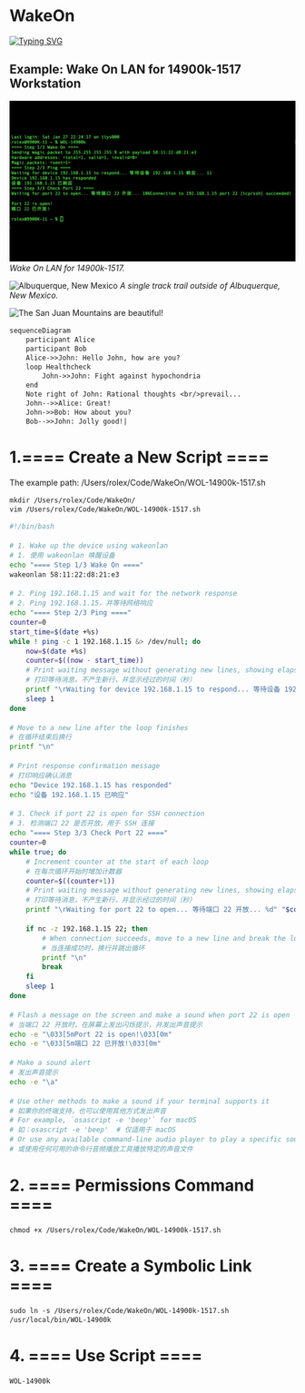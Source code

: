 # WakeOn
<!--
WakeOn is a software program capable of awakening a target computer through a command executed within a local area network. Additionally, it can detect if the target computer has finished booting up and ascertain the readiness of specific ports.
WakeOn 是一个能够通过在局域网内执行命令来唤醒目标电脑的软件程序。此外，它还能检测目标电脑是否已完成启动，并确定特定端口的准备就绪状态。
-->

<!-- 
WakeOn is a software program capable of awakening a target computer through a command executed
within a local area network. Additionally, it can detect if the target computer has finished booting up
and ascertain the readiness of specific ports.
WakeOn 是一个能够通过在局域网内执行命令来唤醒目标电脑的软件程序。此外，它还能检测目标电脑是否已完
成启动，并确定特定端口的准备就绪状态。
Font: Merriweather
https://readme-typing-svg.herokuapp.com/demo/
-->

[![Typing SVG](https://readme-typing-svg.herokuapp.com?font=Merriweather&size=30&pause=1000&color=000000&multiline=true&random=false&width=1500&height=200&lines=WakeOn+is+a+software+program+capable+of+awakening+a+target+computer+through+a+command+executed;within+a+local+area+network.+Additionally%2C+it+can+detect+if+the+target+computer+has+finished+booting+up;and+ascertain+the+readiness+of+specific+ports.;WakeOn+%E6%98%AF%E4%B8%80%E4%B8%AA%E8%83%BD%E5%A4%9F%E9%80%9A%E8%BF%87%E5%9C%A8%E5%B1%80%E5%9F%9F%E7%BD%91%E5%86%85%E6%89%A7%E8%A1%8C%E5%91%BD%E4%BB%A4%E6%9D%A5%E5%94%A4%E9%86%92%E7%9B%AE%E6%A0%87%E7%94%B5%E8%84%91%E7%9A%84%E8%BD%AF%E4%BB%B6%E7%A8%8B%E5%BA%8F%E3%80%82%E6%AD%A4%E5%A4%96%EF%BC%8C%E5%AE%83%E8%BF%98%E8%83%BD%E6%A3%80%E6%B5%8B%E7%9B%AE%E6%A0%87%E7%94%B5%E8%84%91%E6%98%AF%E5%90%A6%E5%B7%B2%E5%AE%8C;%E6%88%90%E5%90%AF%E5%8A%A8%EF%BC%8C%E5%B9%B6%E7%A1%AE%E5%AE%9A%E7%89%B9%E5%AE%9A%E7%AB%AF%E5%8F%A3%E7%9A%84%E5%87%86%E5%A4%87%E5%B0%B1%E7%BB%AA%E7%8A%B6%E6%80%81%E3%80%82)](https://www.xaiat.com)

## Example: Wake On LAN for 14900k-1517 Workstation

![Wake On LAN for 14900k-1517](./assets/Wake-On-LAN-for-14900k-1517.gif)
*Wake On LAN for 14900k-1517.*

![Albuquerque, New Mexico](https://mdg.imgix.net/assets/images/albuquerque.jpg)
*A single track trail outside of Albuquerque, New Mexico.*

![The San Juan Mountains are beautiful!](https://mdg.imgix.net/assets/images/san-juan-mountains.jpg "San Juan Mountains")

```mermaid
sequenceDiagram
    participant Alice
    participant Bob
    Alice->>John: Hello John, how are you?
    loop Healthcheck
        John->>John: Fight against hypochondria
    end
    Note right of John: Rational thoughts <br/>prevail...
    John-->>Alice: Great!
    John->>Bob: How about you?
    Bob-->>John: Jolly good!|
```

# 1.==== Create a New Script ====
The example path:
/Users/rolex/Code/WakeOn/WOL-14900k-1517.sh

```console
mkdir /Users/rolex/Code/WakeOn/
vim /Users/rolex/Code/WakeOn/WOL-14900k-1517.sh
```
```sh
#!/bin/bash

# 1. Wake up the device using wakeonlan
# 1. 使用 wakeonlan 唤醒设备
echo "==== Step 1/3 Wake On ===="
wakeonlan 58:11:22:d8:21:e3

# 2. Ping 192.168.1.15 and wait for the network response
# 2. Ping 192.168.1.15，并等待网络响应
echo "==== Step 2/3 Ping ===="
counter=0
start_time=$(date +%s)
while ! ping -c 1 192.168.1.15 &> /dev/null; do
    now=$(date +%s)
    counter=$((now - start_time))
    # Print waiting message without generating new lines, showing elapsed time in seconds
    # 打印等待消息，不产生新行，并显示经过的时间（秒）
    printf "\rWaiting for device 192.168.1.15 to respond... 等待设备 192.168.1.15 响应... %d" "$counter"
    sleep 1
done

# Move to a new line after the loop finishes
# 在循环结束后换行
printf "\n"

# Print response confirmation message
# 打印响应确认消息
echo "Device 192.168.1.15 has responded"
echo "设备 192.168.1.15 已响应"

# 3. Check if port 22 is open for SSH connection
# 3. 检测端口 22 是否开放，用于 SSH 连接
echo "==== Step 3/3 Check Port 22 ===="
counter=0
while true; do
    # Increment counter at the start of each loop
    # 在每次循环开始时增加计数器
    counter=$((counter+1))
    # Print waiting message without generating new lines, showing elapsed time in seconds
    # 打印等待消息，不产生新行，并显示经过的时间（秒）
    printf "\rWaiting for port 22 to open... 等待端口 22 开放... %d" "$counter"

    if nc -z 192.168.1.15 22; then
        # When connection succeeds, move to a new line and break the loop
        # 当连接成功时，换行并跳出循环
        printf "\n"
        break
    fi
    sleep 1
done

# Flash a message on the screen and make a sound when port 22 is open
# 当端口 22 开放时，在屏幕上发出闪烁提示，并发出声音提示
echo -e "\033[5mPort 22 is open!\033[0m"
echo -e "\033[5m端口 22 已开放!\033[0m"

# Make a sound alert
# 发出声音提示
echo -e "\a"

# Use other methods to make a sound if your terminal supports it
# 如果你的终端支持，也可以使用其他方式发出声音
# For example, `osascript -e 'beep'` for macOS
# 如：osascript -e 'beep'  # 仅适用于 macOS
# Or use any available command-line audio player to play a specific sound file
# 或使用任何可用的命令行音频播放工具播放特定的声音文件
```
# 2. ==== Permissions Command ====
```console
chmod +x /Users/rolex/Code/WakeOn/WOL-14900k-1517.sh
```
# 3. ==== Create a Symbolic Link ====
```console
sudo ln -s /Users/rolex/Code/WakeOn/WOL-14900k-1517.sh /usr/local/bin/WOL-14900k
```
# 4. ==== Use Script ====
```console
WOL-14900k
```
